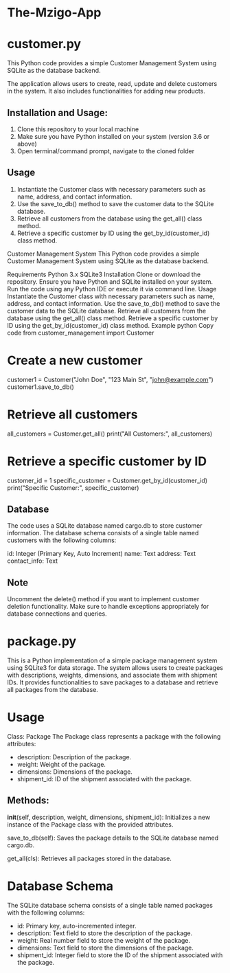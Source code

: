 # The-Mzigo-App

# customer.py
This Python code provides a simple Customer Management System using SQLite as the database backend.

The application allows users to create, read, update and delete customers in the system. It also includes functionalities for adding new products. 
## Installation and Usage:
1. Clone this repository to your local machine
2. Make sure you have Python installed on your  system (version 3.6 or above)
3. Open terminal/command prompt, navigate to the cloned folder

## Usage
1. Instantiate the Customer class with necessary parameters such as name, address, and contact information.
2. Use the save_to_db() method to save the customer data to the SQLite database.
3. Retrieve all customers from the database using the get_all() class method.
4. Retrieve a specific customer by ID using the get_by_id(customer_id) class method.


Customer Management System
This Python code provides a simple Customer Management System using SQLite as the database backend.

Requirements
Python 3.x
SQLite3
Installation
Clone or download the repository.
Ensure you have Python and SQLite installed on your system.
Run the code using any Python IDE or execute it via command line.
Usage
Instantiate the Customer class with necessary parameters such as name, address, and contact information.
Use the save_to_db() method to save the customer data to the SQLite database.
Retrieve all customers from the database using the get_all() class method.
Retrieve a specific customer by ID using the get_by_id(customer_id) class method.
Example
python
Copy code
from customer_management import Customer

# Create a new customer
customer1 = Customer("John Doe", "123 Main St", "john@example.com")
customer1.save_to_db()

# Retrieve all customers
all_customers = Customer.get_all()
print("All Customers:", all_customers)

# Retrieve a specific customer by ID
customer_id = 1
specific_customer = Customer.get_by_id(customer_id)
print("Specific Customer:", specific_customer)

## Database
The code uses a SQLite database named cargo.db to store customer information. The database schema consists of a single table named customers with the following columns:

id: Integer (Primary Key, Auto Increment)
name: Text
address: Text
contact_info: Text
## Note
Uncomment the delete() method if you want to implement customer deletion functionality.
Make sure to handle exceptions appropriately for database connections and queries.

# package.py
This is a Python implementation of a simple package management system using SQLite3 for data storage. The system allows users to create packages with descriptions, weights, dimensions, and associate them with shipment IDs. It provides functionalities to save packages to a database and retrieve all packages from the database.

# Usage
Class: Package
The Package class represents a package with the following attributes:

- description: Description of the package.
- weight: Weight of the package.
- dimensions: Dimensions of the package.
- shipment_id: ID of the shipment associated with the package.

## Methods:
__init__(self, description, weight, dimensions, shipment_id): Initializes a new instance of the Package class with the provided attributes.

save_to_db(self): Saves the package details to the SQLite database named cargo.db.

get_all(cls): Retrieves all packages stored in the database.

# Database Schema
The SQLite database schema consists of a single table named packages with the following columns:

- id: Primary key, auto-incremented integer.
- description: Text field to store the description of the package.
- weight: Real number field to store the weight of the package.
- dimensions: Text field to store the dimensions of the package.
- shipment_id: Integer field to store the ID of the shipment associated with the package.